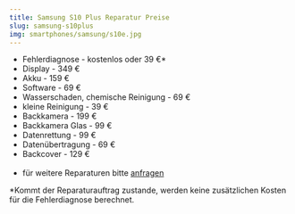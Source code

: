 ```yaml
---
title: Samsung S10 Plus Reparatur Preise
slug: samsung-s10plus
img: smartphones/samsung/s10e.jpg
---
```

- Fehlerdiagnose - kostenlos oder 39 €*
- Display - 349 €
- Akku - 159 €
- Software - 69 €
- Wasserschaden, chemische Reinigung - 69 €
- kleine Reinigung - 39 €
- Backkamera - 199 €
- Backkamera Glas - 99 €
- Datenrettung - 99 €
- Datenübertragung - 69 €
- Backcover - 129 € <br><br>
- für weitere Reparaturen bitte <a href="/kontakt">anfragen</a>


*Kommt der Reparaturauftrag zustande, werden keine zusätzlichen Kosten für die Fehlerdiagnose berechnet.
